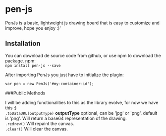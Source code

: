 # pen-js

PenJs is a basic, lightweight js drawing board that is easy to customize
and improve, hope you enjoy :)'

## Installation

You can download de source code from github, or use npm to download the package.
npm:<br>
<code>npm install pen-js --save</code>

After importing PenJs you just have to initialize the plugin:

<code>var pen = new PenJs('#my-container-id');</code>

###Public Methods

I will be adding functionalities to this as the library evolve, for now we have this :)
<br>
<code>.toDataURL(outputType)</code>
<b>outputType</b> optional, can be 'jpg' or 'png', default is 'png'.
Will return a base64 representation of the drawing.
<br>
<code>.redraw()</code>
Will repaint the canvas.
<br>
<code>.clear()</code>
Will clear the canvas.
